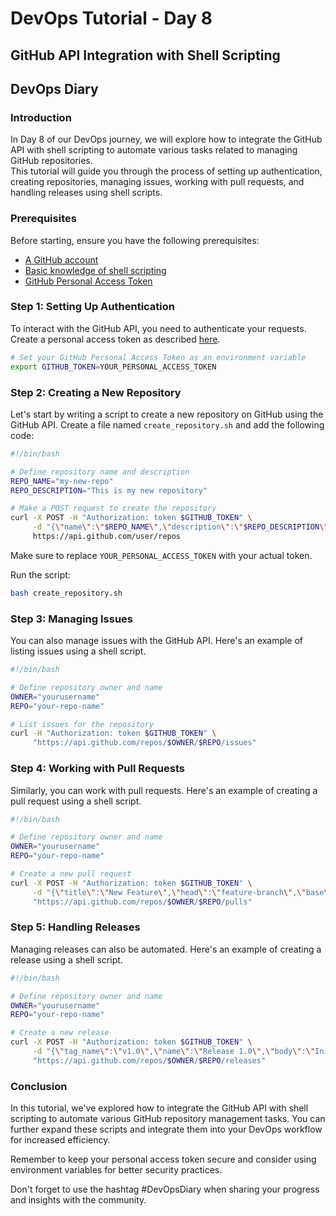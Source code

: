 # DevOps Tutorial - Day 8
## GitHub API Integration with Shell Scripting
## DevOps Diary 

### Introduction
In Day 8 of our DevOps journey, we will explore how to integrate the GitHub API with shell scripting to automate various tasks related to managing GitHub repositories.\
This tutorial will guide you through the process of setting up authentication, creating repositories, managing issues, working with pull requests, and handling releases using shell scripts.

### Prerequisites
Before starting, ensure you have the following prerequisites:
- [A GitHub account](https://github.com/)
- [Basic knowledge of shell scripting](/Day%206/10_linux_and_shell.md)
- [GitHub Personal Access Token](https://docs.github.com/en/authentication/keeping-your-account-and-data-secure/creating-a-personal-access-token)

### Step 1: Setting Up Authentication
To interact with the GitHub API, you need to authenticate your requests. Create a personal access token as described [here](https://docs.github.com/en/authentication/keeping-your-account-and-data-secure/creating-a-personal-access-token).

```bash
# Set your GitHub Personal Access Token as an environment variable
export GITHUB_TOKEN=YOUR_PERSONAL_ACCESS_TOKEN
```

### Step 2: Creating a New Repository
Let's start by writing a script to create a new repository on GitHub using the GitHub API. Create a file named `create_repository.sh` and add the following code:

```bash
#!/bin/bash

# Define repository name and description
REPO_NAME="my-new-repo"
REPO_DESCRIPTION="This is my new repository"

# Make a POST request to create the repository
curl -X POST -H "Authorization: token $GITHUB_TOKEN" \
     -d "{\"name\":\"$REPO_NAME\",\"description\":\"$REPO_DESCRIPTION\"}" \
     https://api.github.com/user/repos
```

Make sure to replace `YOUR_PERSONAL_ACCESS_TOKEN` with your actual token.

Run the script:
```bash
bash create_repository.sh
```

### Step 3: Managing Issues
You can also manage issues with the GitHub API. Here's an example of listing issues using a shell script.

```bash
#!/bin/bash

# Define repository owner and name
OWNER="yourusername"
REPO="your-repo-name"

# List issues for the repository
curl -H "Authorization: token $GITHUB_TOKEN" \
     "https://api.github.com/repos/$OWNER/$REPO/issues"
```

### Step 4: Working with Pull Requests
Similarly, you can work with pull requests. Here's an example of creating a pull request using a shell script.

```bash
#!/bin/bash

# Define repository owner and name
OWNER="yourusername"
REPO="your-repo-name"

# Create a new pull request
curl -X POST -H "Authorization: token $GITHUB_TOKEN" \
     -d "{\"title\":\"New Feature\",\"head\":\"feature-branch\",\"base\":\"main\"}" \
     "https://api.github.com/repos/$OWNER/$REPO/pulls"
```

### Step 5: Handling Releases
Managing releases can also be automated. Here's an example of creating a release using a shell script.

```bash
#!/bin/bash

# Define repository owner and name
OWNER="yourusername"
REPO="your-repo-name"

# Create a new release
curl -X POST -H "Authorization: token $GITHUB_TOKEN" \
     -d "{\"tag_name\":\"v1.0\",\"name\":\"Release 1.0\",\"body\":\"Initial release\"}" \
     "https://api.github.com/repos/$OWNER/$REPO/releases"
```

### Conclusion
In this tutorial, we've explored how to integrate the GitHub API with shell scripting to automate various GitHub repository management tasks. You can further expand these scripts and integrate them into your DevOps workflow for increased efficiency.

Remember to keep your personal access token secure and consider using environment variables for better security practices.

Don't forget to use the hashtag #DevOpsDiary when sharing your progress and insights with the community.
